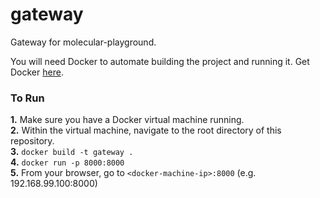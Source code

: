 # gateway
Gateway for molecular-playground.

You will need Docker to automate building the project and running it. Get Docker [here](https://docs.docker.com/engine/installation/).

### To Run
**1.** Make sure you have a Docker virtual machine running. <br>
**2.** Within the virtual machine, navigate to the root directory of this repository.<br>
**3.** `docker build -t gateway .`<br>
**4.** `docker run -p 8000:8000 `<br>
**5.** From your browser, go to `<docker-machine-ip>:8000` (e.g. 192.168.99.100:8000)
